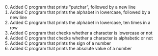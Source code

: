 <ol start="0">
<li>Added C program that prints "putchar", followed by a new line</li>
<li>Added C program that prints the alphabet in lowercase, followed by a new line</li>
<li>Added C program that prints the alphabet in lowercase, ten times in a row</li>
<li>Added C program that checks whether a character is lowercase or not</li>
<li>Added C program that checks whether a character is alphabetic or not</li>
<li>Added C program that prints the sign of a number</li>
<li>Added C program that prints the absolute value of a number</li>

</ol>
